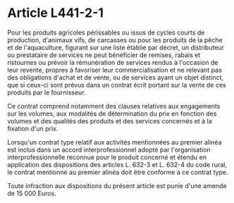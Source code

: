 # Article L441-2-1

Pour les produits agricoles périssables ou issus de cycles courts de production, d'animaux vifs, de carcasses ou pour les produits de la pêche et de l'aquaculture, figurant sur une liste établie par décret, un distributeur ou prestataire de services ne peut bénéficier de remises, rabais et ristournes ou prévoir la rémunération de services rendus à l'occasion de leur revente, propres à favoriser leur commercialisation et ne relevant pas des obligations d'achat et de vente, ou de services ayant un objet distinct, que si ceux-ci sont prévus dans un contrat écrit portant sur la vente de ces produits par le fournisseur.

Ce contrat comprend notamment des clauses relatives aux engagements sur les volumes, aux modalités de détermination du prix en fonction des volumes et des qualités des produits et des services concernés et à la fixation d'un prix.

Lorsqu'un contrat type relatif aux activités mentionnées au premier alinéa est inclus dans un accord interprofessionnel adopté par l'organisation interprofessionnelle reconnue pour le produit concerné et étendu en application des dispositions des articles L. 632-3 et L. 632-4 du code rural, le contrat mentionné au premier alinéa doit être conforme à ce contrat type.

Toute infraction aux dispositions du présent article est punie d'une amende de 15 000 Euros.
